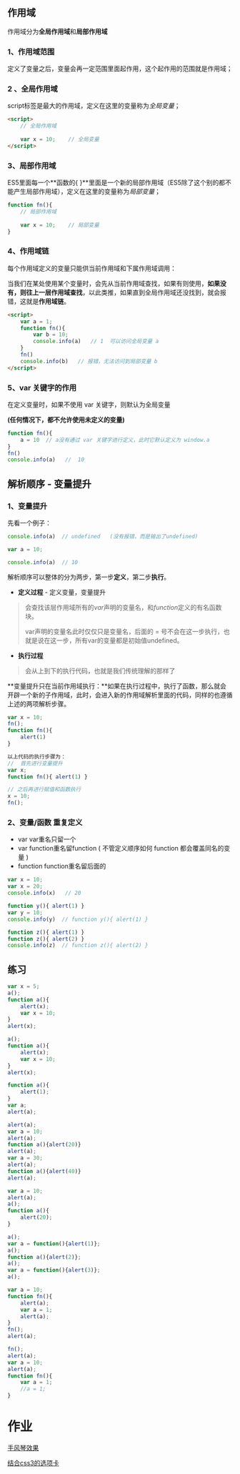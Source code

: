 ## 作用域

作用域分为**全局作用域**和**局部作用域**

### 1、作用域范围

定义了变量之后，变量会再一定范围里面起作用，这个起作用的范围就是作用域；

### 2 、全局作用域

script标签是最大的作用域，定义在这里的变量称为*全局变量*；

```html
<script>
    // 全局作用域
    
    var x = 10;    // 全局变量  
</script>
```

### 3、局部作用域

ES5里面每一个**函数的{ }**里面是一个新的局部作用域（ES5除了这个别的都不能产生局部作用域），定义在这里的变量称为*局部变量*；

```js
function fn(){
    // 局部作用域
    
    var x = 10;    // 局部变量
}
```

### 4、作用域链

每个作用域定义的变量只能供当前作用域和下属作用域调用：

当我们在某处使用某个变量时，会先从当前作用域查找，如果有则使用，**如果没有，则往上一层作用域查找**，以此类推，如果直到全局作用域还没找到，就会报错，这就是**作用域链**。

```html
<script>
    var a = 1;
    function fn(){
        var b = 10;
        console.info(a)   // 1  可以访问全局变量 a
    }
    fn()
    console.info(b)   // 报错，无法访问到局部变量 b
</script>
```

### 5、var 关键字的作用

在定义变量时，如果不使用 var 关键字，则默认为全局变量

**(任何情况下，都不允许使用未定义的变量)**

```js
function fn(){
    a = 10  // a没有通过 var 关键字进行定义，此时它默认定义为 window.a 
}
fn()
console.info(a)   //  10
```

## 解析顺序 - 变量提升

### 1、变量提升

先看一个例子：

```js
console.info(a)  // undefined   (没有报错，而是输出了undefined)

var a = 10;

console.info(a)  // 10 
```

解析顺序可以整体的分为两步，第一步**定义**，第二步**执行**。

- **定义过程** - 定义变量，变量提升

> 会查找该层作用域所有的*var*声明的变量名，和*function*定义的有名函数块。
>
> var声明的变量名此时仅仅只是变量名，后面的 = 号不会在这一步执行，也就是说在这一步，所有var的变量都是初始值undefined。

- **执行过程**

> 会从上到下的执行代码，也就是我们传统理解的那样了

**变量提升只在当前作用域执行：**如果在执行过程中，执行了函数，那么就会开辟一个新的子作用域，此时，会进入新的作用域解析里面的代码，同样的也遵循上述的两项解析步骤。

```js
var x = 10;
fn();
function fn(){
    alert(1)
}

以上代码的执行步骤为：
//  首先进行变量提升
var x;
function fn(){ alert(1) }   

// 之后再进行赋值和函数执行
x = 10;
fn();
```

### 2、变量/函数 重复定义

- var var重名只留一个
- var function重名留function ( 不管定义顺序如何 function 都会覆盖同名的变量 )
- function function重名留后面的

```js
var x = 10;
var x = 20;
console.info(x)   // 20

function y(){ alert(1) }
var y = 10;
console.info(y)  // function y(){ alert(1) }

function z(){ alert(1) }
function z(){ alert(2) }
console.info(z)  // function z(){ alert(2) }
```

## 练习

```js
var x = 5;
a();
function a(){
    alert(x);
    var x = 10;
}
alert(x);
```

```js
a();
function a(){
    alert(x);
    var x = 10;
}
alert(x);
```

```js
function a(){
    alert(1);
}
var a;
alert(a);
```

```js
alert(a);
var a = 10;
alert(a);
function a(){alert(20)}
alert(a);
var a = 30;
alert(a);
function a(){alert(40)}
alert(a);
```

```js
var a = 10;
alert(a);
a();
function a(){
    alert(20);
}
```

```js
a();
var a = function(){alert(1)};
a();
function a(){alert(2)};
a();
var a = function(){alert(3)};
a();
```

```js
var a = 10;
function fn(){
    alert(a);
    var a = 1;
    alert(a);
}
fn();
alert(a);
```

```js
fn();
alert(a);
var a = 10;
alert(a);
function fn(){
    var a = 1;
    //a = 1;
}
```



# 作业

[手风琴效果](https://gitrty.github.io/js-work/17-%E6%89%8B%E9%A3%8E%E7%90%B4banner.html)

[结合css3的选项卡](https://gitrty.github.io/js-work/18-%E9%80%89%E9%A1%B9%E5%8D%A1.html)

